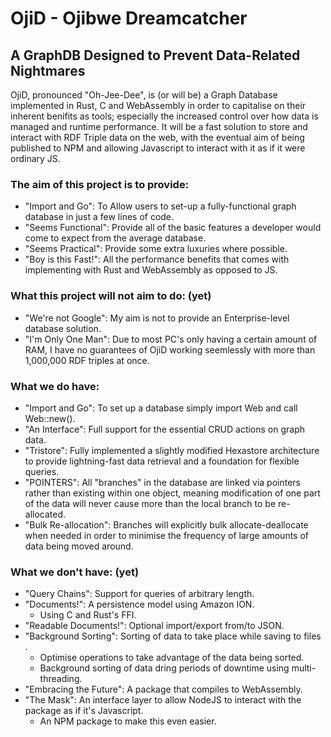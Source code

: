 # OjiD - Ojibwe Dreamcatcher
## A GraphDB Designed to Prevent Data-Related Nightmares

OjiD, pronounced "Oh-Jee-Dee", is (or will be) a Graph Database implemented in Rust, C and WebAssembly in order to capitalise on their inherent benifits as tools; especially the increased control over how data is managed and runtime performance. It will be a fast solution to store and interact with RDF Triple data on the web, with the eventual aim of being published to NPM and allowing Javascript to interact with it as if it were ordinary JS.

### The aim of this project is to provide: 
 - "Import and Go": To Allow users to set-up a fully-functional graph database in just a few lines of code.
 - "Seems Functional": Provide all of the basic features a developer would come to expect from the average database.
 - "Seems Practical": Provide some extra luxuries where possible.
 - "Boy is this Fast!": All the performance benefits that comes with implementing with Rust and WebAssembly as opposed to JS.

### What this project will not aim to do: (yet)
 - "We're not Google": My aim is not to provide an Enterprise-level database solution.
 - "I'm Only One Man": Due to most PC's only having a certain amount of RAM, I have no guarantees of OjiD working seemlessly with more than 1,000,000 RDF triples at once.

### What we do have: 
 - "Import and Go": To set up a database simply import Web and call Web::new().
 - "An Interface": Full support for the essential CRUD actions on graph data.
 - "Tristore": Fully implemented a slightly modified Hexastore architecture to provide lightning-fast data retrieval and a foundation for flexible queries.
 - "POINTERS": All "branches" in the database are linked via pointers rather than existing within one object, meaning modification of one part of the data will never cause more than the local branch to be re-allocated.
 - "Bulk Re-allocation": Branches will explicitly bulk allocate-deallocate when needed in order to minimise the frequency of large amounts of data being moved around.

### What we don't have: (yet) 
 - "Query Chains": Support for queries of arbitrary length.
 - "Documents!": A persistence model using Amazon ION. 
   - Using C and Rust's FFI.
 - "Readable Documents!": Optional import/export from/to JSON.
 - "Background Sorting": Sorting of data to take place while saving to files .
   - Optimise operations to take advantage of the data being sorted.
   - Background sorting of data dring periods of downtime using multi-threading.
 - "Embracing the Future": A package that compiles to WebAssembly.
 - "The Mask": An interface layer to allow NodeJS to interact with the package as if it's Javascript.
   - An NPM package to make this even easier.
